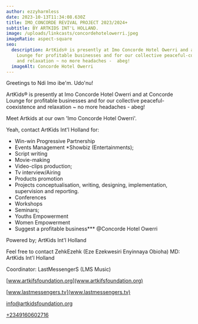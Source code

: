 ```yaml
---
author: ezzyharmless
date: 2023-10-13T11:34:08.630Z
title: IMO_CONCORDE REVIVAL PROJECT 2023/2024+
subtitle: BY ARTKIDS INT'L HOLLAND.
image: /uploads/linkcasts/concordehotelowerri.jpeg
imageRatio: aspect-square
seo:
  description: ArtKids® is presently at Imo Concorde Hotel Owerri and at Concorde
    Lounge for profitable businesses and for our collective peaceful-coexistence
    and relaxation ~ no more headaches -  abeg!
  imageAlt: Concorde Hotel Owerri
---
```

Greetings to Ndi Imo ibe'm. 
Udo'nu!

ArtKids® is presently at Imo Concorde Hotel Owerri and at Concorde Lounge for profitable businesses and for our collective peaceful-coexistence and relaxation ~ no more headaches -  abeg!

Meet Artkids at our own 'Imo Concorde Hotel Owerri'.

Yeah, contact ArtKids Int'l Holland for:

* Win-win Progressive Partnership
* Events Management 
  *Showbiz (Entertainments);  
* Script writing
* Movie-making 
* Video-clips production; 
* Tv interview/Airing
* Products promotion
* Projects conceptualisation, writing, designing, implementation, supervision and reporting.
* Conferences  
* Workshops 
* Seminars;
* Youths Empowerment
* Women Empowerment
* Suggest a profitable business\*\**
  @Concorde Hotel Owerri

Powered by;
ArtKids Int'l Holland

Feel free to contact 
ZehkEzehk
(Eze Ezekwesiri Enyinnaya Obioha)
MD: ArtKids Int'l Holland

Coordinator: LastMessengerS (LMS Music)

[www.artkifsfoundation.org](www.artkifsfoundation.org)

[www.lastmessengers.tv](www.lastmessengers.tv)

[info@artkidsfoundation.org](mailto:info@artkidsfoundation.org)

[+2349160602716](tel:+2349160602716)